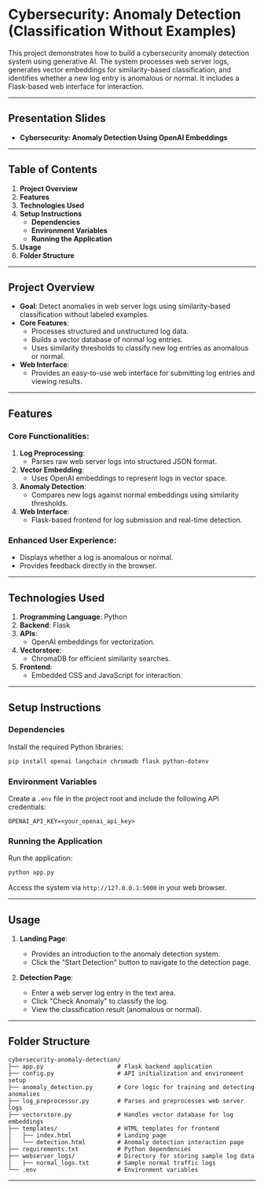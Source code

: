 # Cybersecurity: Anomaly Detection (Classification Without Examples)

This project demonstrates how to build a cybersecurity anomaly detection system using generative AI. The system processes web server logs, generates vector embeddings for similarity-based classification, and identifies whether a new log entry is anomalous or normal. It includes a Flask-based web interface for interaction.

---

## **Presentation Slides**
- **Cybersecurity: Anomaly Detection Using OpenAI Embeddings**

---

## **Table of Contents**
1. **Project Overview**
2. **Features**
3. **Technologies Used**
4. **Setup Instructions**
   - **Dependencies**
   - **Environment Variables**
   - **Running the Application**
5. **Usage**
6. **Folder Structure**

---

## **Project Overview**
- **Goal**: Detect anomalies in web server logs using similarity-based classification without labeled examples.
- **Core Features**:
  - Processes structured and unstructured log data.
  - Builds a vector database of normal log entries.
  - Uses similarity thresholds to classify new log entries as anomalous or normal.
- **Web Interface**:
  - Provides an easy-to-use web interface for submitting log entries and viewing results.

---

## **Features**
### **Core Functionalities**:
1. **Log Preprocessing**:
   - Parses raw web server logs into structured JSON format.
2. **Vector Embedding**:
   - Uses OpenAI embeddings to represent logs in vector space.
3. **Anomaly Detection**:
   - Compares new logs against normal embeddings using similarity thresholds.
4. **Web Interface**:
   - Flask-based frontend for log submission and real-time detection.

### **Enhanced User Experience**:
- Displays whether a log is anomalous or normal.
- Provides feedback directly in the browser.

---

## **Technologies Used**
1. **Programming Language**: Python
2. **Backend**: Flask
3. **APIs**:
   - OpenAI embeddings for vectorization.
4. **Vectorstore**:
   - ChromaDB for efficient similarity searches.
5. **Frontend**:
   - Embedded CSS and JavaScript for interaction.

---

## **Setup Instructions**

### **Dependencies**
Install the required Python libraries:
```bash
pip install openai langchain chromadb flask python-dotenv
```

### **Environment Variables**
Create a `.env` file in the project root and include the following API credentials:
```
OPENAI_API_KEY=<your_openai_api_key>
```

### **Running the Application**
Run the application:
```bash
python app.py
```

Access the system via `http://127.0.0.1:5000` in your web browser.

---

## **Usage**
1. **Landing Page**:
   - Provides an introduction to the anomaly detection system.
   - Click the "Start Detection" button to navigate to the detection page.

2. **Detection Page**:
   - Enter a web server log entry in the text area.
   - Click "Check Anomaly" to classify the log.
   - View the classification result (anomalous or normal).

---

## **Folder Structure**
```
cybersecurity-anomaly-detection/
├── app.py                     # Flask backend application
├── config.py                  # API initialization and environment setup
├── anomaly_detection.py       # Core logic for training and detecting anomalies
├── log_preprocessor.py        # Parses and preprocesses web server logs
├── vectorstore.py             # Handles vector database for log embeddings
├── templates/                 # HTML templates for frontend
│   ├── index.html             # Landing page
│   └── detection.html         # Anomaly detection interaction page
├── requirements.txt           # Python dependencies
├── webserver_logs/            # Directory for storing sample log data
│   ├── normal_logs.txt        # Sample normal traffic logs
└── .env                       # Environment variables
```

---
